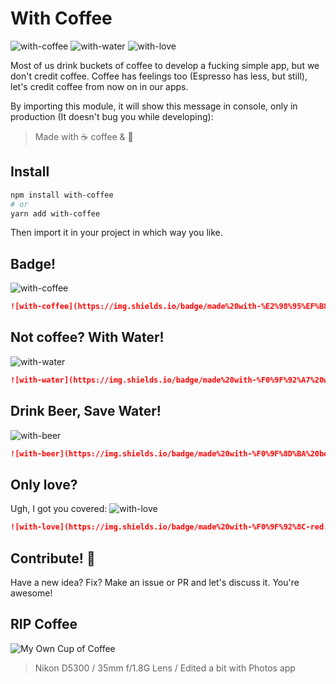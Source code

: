 # With Coffee

![with-coffee](https://img.shields.io/badge/made%20with-%E2%98%95%EF%B8%8F%20coffee-yellow.svg) ![with-water](https://img.shields.io/badge/made%20with-%F0%9F%92%A7%20water-blue.svg) ![with-love](https://img.shields.io/badge/made%20with-%F0%9F%92%8C-red.svg)

Most of us drink buckets of coffee to develop a fucking simple app, but we don't credit coffee. Coffee has feelings too (Espresso has less, but still), let's credit coffee from now on in our apps.

By importing this module, it will show this message in console, only in production (It doesn't bug you while developing):

> Made with ☕️ coffee & 💝

## Install

```bash
npm install with-coffee
# or
yarn add with-coffee
```

Then import it in your project in which way you like.

## Badge!

![with-coffee](https://img.shields.io/badge/made%20with-%E2%98%95%EF%B8%8F%20coffee-yellow.svg)

```md
![with-coffee](https://img.shields.io/badge/made%20with-%E2%98%95%EF%B8%8F%20coffee-yellow.svg)
```

## Not coffee? With Water!

![with-water](https://img.shields.io/badge/made%20with-%F0%9F%92%A7%20water-blue.svg)

```md
![with-water](https://img.shields.io/badge/made%20with-%F0%9F%92%A7%20water-blue.svg)
```

## Drink Beer, Save Water!

![with-beer](https://img.shields.io/badge/made%20with-%F0%9F%8D%BA%20beer-yellow.svg)

```md
![with-beer](https://img.shields.io/badge/made%20with-%F0%9F%8D%BA%20beer-yellow.svg)
```

## Only love?

Ugh, I got you covered:
![with-love](https://img.shields.io/badge/made%20with-%F0%9F%92%8C-red.svg)

```md
![with-love](https://img.shields.io/badge/made%20with-%F0%9F%92%8C-red.svg)
```

## Contribute! 💌

Have a new idea? Fix? Make an issue or PR and let's discuss it. You're awesome!

## RIP Coffee

![My Own Cup of Coffee](https://user-images.githubusercontent.com/12202757/36093744-d971bd20-1000-11e8-9e60-705b46a46af1.jpg)

> Nikon D5300 / 35mm f/1.8G Lens / Edited a bit with Photos app
